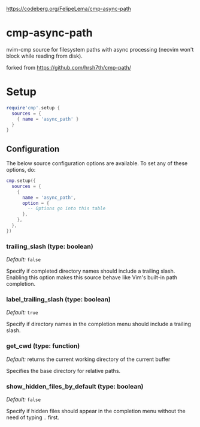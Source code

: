 https://codeberg.org/FelipeLema/cmp-async-path

# cmp-async-path

nvim-cmp source for filesystem paths with async processing (neovim won't block while reading from disk).

forked from https://github.com/hrsh7th/cmp-path/

# Setup

```lua
require'cmp'.setup {
  sources = {
    { name = 'async_path' }
  }
}
```


## Configuration

The below source configuration options are available. To set any of these options, do:

```lua
cmp.setup({
  sources = {
    {
      name = 'async_path',
      option = {
        -- Options go into this table
      },
    },
  },
})
```


### trailing_slash (type: boolean)

_Default:_ `false`

Specify if completed directory names should include a trailing slash. Enabling this option makes this source behave like Vim's built-in path completion.

### label_trailing_slash (type: boolean)

_Default:_ `true`

Specify if directory names in the completion menu should include a trailing slash.

### get_cwd (type: function)

_Default:_ returns the current working directory of the current buffer

Specifies the base directory for relative paths.

### show_hidden_files_by_default (type: boolean)

_Default:_ `false`

Specify if hidden files should appear in the completion menu without the need of typing `.` first.
